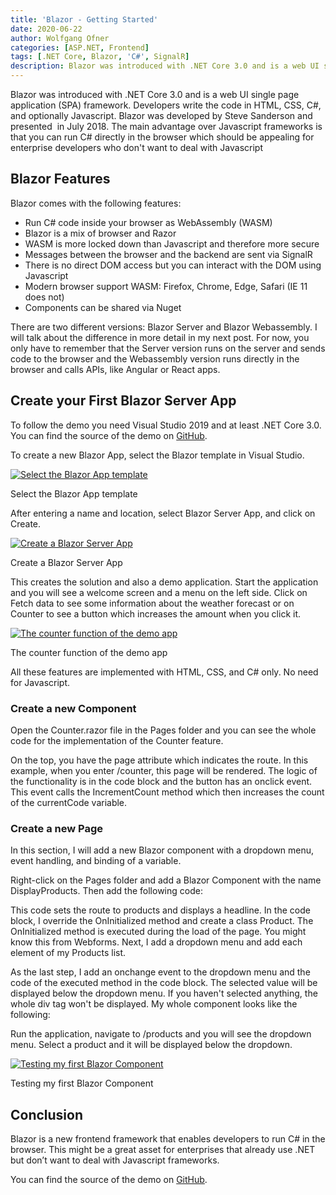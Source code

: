 ```yaml
---
title: 'Blazor - Getting Started'
date: 2020-06-22
author: Wolfgang Ofner
categories: [ASP.NET, Frontend]
tags: [.NET Core, Blazor, 'C#', SignalR]
description: Blazor was introduced with .NET Core 3.0 and is a web UI single page application (SPA) framework. Developers write the code in HTML, CSS and C#.
---
```

Blazor was introduced with .NET Core 3.0 and is a web UI single page application (SPA) framework. Developers write the code in HTML, CSS, C#, and optionally Javascript. Blazor was developed by Steve Sanderson and presented  in July 2018. The main advantage over Javascript frameworks is that you can run C# directly in the browser which should be appealing for enterprise developers who don't want to deal with Javascript

## Blazor Features

Blazor comes with the following features:

  * Run C# code inside your browser as WebAssembly (WASM)
  * Blazor is a mix of browser and Razor
  * WASM is more locked down than Javascript and therefore more secure
  * Messages between the browser and the backend are sent via SignalR
  * There is no direct DOM access but you can interact with the DOM using Javascript
  * Modern browser support WASM: Firefox, Chrome, Edge, Safari (IE 11 does not)
  * Components can be shared via Nuget

There are two different versions: Blazor Server and Blazor Webassembly. I will talk about the difference in more detail in my next post. For now, you only have to remember that the Server version runs on the server and sends code to the browser and the Webassembly version runs directly in the browser and calls APIs, like Angular or React apps.

## Create your First Blazor Server App

To follow the demo you need Visual Studio 2019 and at least .NET Core 3.0. You can find the source of the demo on <a href="https://github.com/WolfgangOfner/Blazor-Server" target="_blank" rel="noopener noreferrer">GitHub</a>.

To create a new Blazor App, select the Blazor template in Visual Studio.

<div class="col-12 col-sm-10 aligncenter">
  <a href="/assets/img/posts/2020/06/Select-the-Blazor-App-template.jpg"><img loading="lazy" src="/assets/img/posts/2020/06/Select-the-Blazor-App-template.jpg" alt="Select the Blazor App template" /></a>
  
  <p>
    Select the Blazor App template
  </p>
</div>

After entering a name and location, select Blazor Server App, and click on Create.

<div class="col-12 col-sm-10 aligncenter">
  <a href="/assets/img/posts/2020/06/Create-a-Blazor-Server-App.jpg"><img loading="lazy" src="/assets/img/posts/2020/06/Create-a-Blazor-Server-App.jpg" alt="Create a Blazor Server App" /></a>
  
  <p>
    Create a Blazor Server App
  </p>
</div>

This creates the solution and also a demo application. Start the application and you will see a welcome screen and a menu on the left side. Click on Fetch data to see some information about the weather forecast or on Counter to see a button which increases the amount when you click it.

<div class="col-12 col-sm-10 aligncenter">
  <a href="/assets/img/posts/2020/06/The-counter-function-of-the-demo-app.jpg"><img loading="lazy" src="/assets/img/posts/2020/06/The-counter-function-of-the-demo-app.jpg" alt="The counter function of the demo app" /></a>
  
  <p>
    The counter function of the demo app
  </p>
</div>

All these features are implemented with HTML, CSS, and C# only. No need for Javascript.

### Create a new Component

Open the Counter.razor file in the Pages folder and you can see the whole code for the implementation of the Counter feature.

<script src="https://gist.github.com/WolfgangOfner/ed5e1aaa61641daf8335c4ecd362ac8a.js"></script>

On the top, you have the page attribute which indicates the route. In this example, when you enter /counter, this page will be rendered. The logic of the functionality is in the code block and the button has an onclick event. This event calls the IncrementCount method which then increases the count of the currentCode variable.

### Create a new Page

In this section, I will add a new Blazor component with a dropdown menu, event handling, and binding of a variable.

Right-click on the Pages folder and add a Blazor Component with the name DisplayProducts. Then add the following code:

<script src="https://gist.github.com/WolfgangOfner/92fed086c53691a3a66805142b774986.js"></script>

This code sets the route to products and displays a headline. In the code block, I override the OnInitialized method and create a class Product. The OnInitialized method is executed during the load of the page. You might know this from Webforms. Next, I add a dropdown menu and add each element of my Products list.

<script src="https://gist.github.com/WolfgangOfner/1dbb95e15b8fe01e885814ae8a7dd25b.js"></script>

As the last step, I add an onchange event to the dropdown menu and the code of the executed method in the code block. The selected value will be displayed below the dropdown menu. If you haven't selected anything, the whole div tag won't be displayed. My whole component looks like the following:

<script src="https://gist.github.com/WolfgangOfner/fa46865da518b050a16be5a326bf100f.js"></script>

Run the application, navigate to /products and you will see the dropdown menu. Select a product and it will be displayed below the dropdown.

<div class="col-12 col-sm-10 aligncenter">
  <a href="/assets/img/posts/2020/06/Testing-my-first-Blazor-Component.jpg"><img loading="lazy" src="/assets/img/posts/2020/06/Testing-my-first-Blazor-Component.jpg" alt="Testing my first Blazor Component" /></a>
  
  <p>
    Testing my first Blazor Component
  </p>
</div>

## Conclusion

Blazor is a new frontend framework that enables developers to run C# in the browser. This might be a great asset for enterprises that already use .NET but don&#8217;t want to deal with Javascript frameworks.

You can find the source of the demo on <a href="https://github.com/WolfgangOfner/Blazor-Server" target="_blank" rel="noopener noreferrer">GitHub</a>.